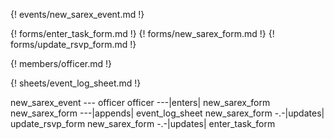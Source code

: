 {! events/new_sarex_event.md !}

{! forms/enter_task_form.md !}
{! forms/new_sarex_form.md !}
{! forms/update_rsvp_form.md !}

{! members/officer.md !}

{! sheets/event_log_sheet.md !}

new_sarex_event --- officer
officer ---|enters| new_sarex_form
new_sarex_form ---|appends| event_log_sheet
new_sarex_form -.-|updates| update_rsvp_form
new_sarex_form -.-|updates| enter_task_form
